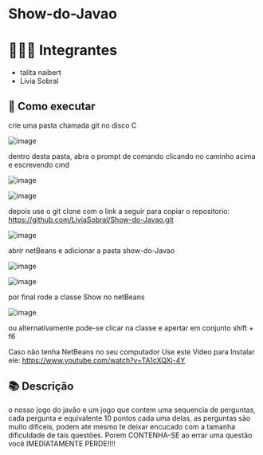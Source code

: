 # Show-do-Javao

# 👨‍👩‍👧 Integrantes
- talita naibert
- Livia Sobral

## 🚀 Como executar
crie uma pasta chamada git no disco C

![image](https://github.com/user-attachments/assets/4f1cb5ec-7015-4e81-8b3f-1ead086b7e1a)

dentro desta pasta, abra o prompt de comando clicando no caminho acima e escrevendo cmd

![image](https://github.com/user-attachments/assets/8a425b0c-63da-4ade-a35c-9140871da347)

![image](https://github.com/user-attachments/assets/651aa36c-0027-4dd0-b8d8-b0c620c60af5)

depois use o git clone com o link a seguir para copiar o repositorio: https://github.com/LiviaSobral/Show-do-Javao.git

![image](https://github.com/user-attachments/assets/4db4e419-a561-4851-9bea-dff7e9f5f57e)

abrir netBeans e adicionar a pasta show-do-Javao

![image](https://github.com/user-attachments/assets/3b5703c7-515a-46c2-b007-cbc38fa61cc3)

![image](https://github.com/user-attachments/assets/f1a033ef-b329-4840-8f25-dcb920d82e23)

por final rode a classe Show no netBeans

![image](https://github.com/user-attachments/assets/892bb89f-9006-4c10-ba4e-49c8a896649e)

ou alternativamente pode-se clicar na classe e apertar em conjunto shift + f6

Caso não tenha NetBeans no seu computador Use este Video para Instalar ele: https://www.youtube.com/watch?v=TA1cXQXj-4Y

## 📚 Descrição

o nosso jogo do javão e um jogo que contem uma sequencia de perguntas,
cada pergunta e equivalente 10 pontos cada uma delas, as perguntas são muito dificeis, 
podem ate mesmo te deixar encucado com a tamanha dificuldade de tais questões. 
Porem CONTENHA-SE ao errar uma questão você IMEDIATAMENTE PERDE!!!!
